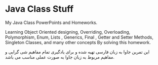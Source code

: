 # Java Class Stuff
My Java Class PowerPoints and Homeworks.

Learning Object Oriented designing, Overriding, Overloading, Polymorphism, Enum, Lists , Generics, Final , Getter and Setter Methods, Singleton Classes, and many other concepts By solving this homework.

این تمرین جاوا به زبان فارسی تهیه شده و برای یادگیری تمام مفاهیم شی گرایی و مفاهیم مربوط به زبان جاوا به صورت عملی مناسب می باشد.
